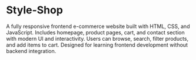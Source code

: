 # Style-Shop
A fully responsive frontend e-commerce website built with HTML, CSS, and JavaScript. Includes homepage, product pages, cart, and contact section with modern UI and interactivity. Users can browse, search, filter products, and add items to cart. Designed for learning frontend development without backend integration.
